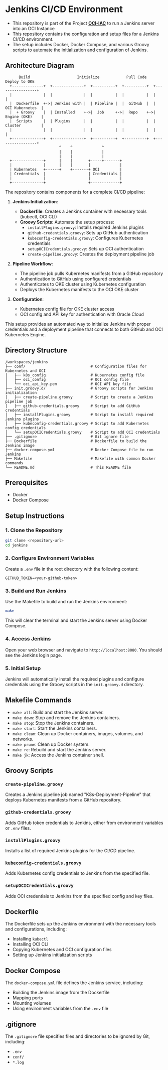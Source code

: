 # Jenkins CI/CD Environment
- This repository is part of the Project [**OCI-IAC**](https://github.com/AhmedFatir/OCI-IAC) to run a Jenkins server into an OCI Instance
- This repository contains the configuration and setup files for a Jenkins CI/CD environment.
- The setup includes Docker, Docker Compose, and various Groovy scripts to automate the initialization and configuration of Jenkins.


## Architecture Diagram

```
      Build                     Initialize            Pull Code      Deploy to OKE
  +--------------+  +--------------+  +----------+  +----------+  +-----------------+
  |              |  |              |  |          |  |          |  |                 |
  |  Dockerfile  +->| Jenkins with |  | Pipeline |  |  GitHub  |  | OCI Kubernetes  |
  |  + Groovy    |  | Installed    +->|  Job     +->|  Repo    +->| Engine (OKE)    |
  |  Scripts     |  | Plugins      |  |          |  |          |  | Cluster         |
  |              |  |              |  |          |  |          |  |                 |
  +--------------+  +--------------+  +----------+  +----------+  +-----------------+
                        ^    ^             ^
                        |    |             |
                        |    |             |
  +--------------+      |    |       +-----+-------+
  |              |      |    |       |             |
  | Kubernetes   +------+    +-------+ OCI         |
  | Credentials  |                   | Credentials |
  |              |                   |             |
  +--------------+                   +-------------+
```

The repository contains components for a complete CI/CD pipeline:

1. **Jenkins Initialization**:
   - **Dockerfile**: Creates a Jenkins container with necessary tools (kubectl, OCI CLI)
   - **Groovy Scripts**: Automate the setup process:
     - `installPlugins.groovy`: Installs required Jenkins plugins
     - `github-credentials.groovy`: Sets up GitHub authentication
     - `kubeconfig-credentials.groovy`: Configures Kubernetes credentials
     - `setupOCICredentials.groovy`: Sets up OCI authentication
     - `create-pipeline.groovy`: Creates the deployment pipeline job

2. **Pipeline Workflow**:
   - The pipeline job pulls Kubernetes manifests from a GitHub repository
   - Authentication to GitHub using configured credentials
   - Authenticates to OKE cluster using Kubernetes configuration
   - Deploys the Kubernetes manifests to the OCI OKE cluster

3. **Configuration**:
   - Kubernetes config file for OKE cluster access
   - OCI config and API key for authentication with Oracle Cloud

This setup provides an automated way to initialize Jenkins with proper credentials and a deployment pipeline that connects to both GitHub and OCI Kubernetes Engine.

## Directory Structure

```
/workspaces/jenkins
├── conf/                             # Configuration files for Kubernetes and OCI
│   ├── k8s_config                    # Kubernetes config file
│   ├── oci_config                    # OCI config file
│   └── oci_api_key.pem               # OCI API key file
├── init.groovy.d/                    # Groovy scripts for Jenkins initialization
│   ├── create-pipeline.groovy        # Script to create a Jenkins pipeline job
│   ├── github-credentials.groovy     # Script to add GitHub credentials
│   ├── installPlugins.groovy         # Script to install required Jenkins plugins
│   ├── kubeconfig-credentials.groovy # Script to add Kubernetes config credentials
│   └── setupOCICredentials.groovy    # Script to add OCI credentials
├── .gitignore                        # Git ignore file
├── Dockerfile                        # Dockerfile to build the Jenkins image
├── docker-compose.yml                # Docker Compose file to run Jenkins
├── Makefile                          # Makefile with common Docker commands
└── README.md                         # This README file
```
## Prerequisites

- Docker
- Docker Compose

## Setup Instructions

### 1. Clone the Repository

```sh
git clone <repository-url>
cd jenkins
```

### 2. Configure Environment Variables

Create a `.env` file in the root directory with the following content:

```
GITHUB_TOKEN=<your-github-token>
```

### 3. Build and Run Jenkins

Use the Makefile to build and run the Jenkins environment:

```sh
make
```

This will clear the terminal and start the Jenkins server using Docker Compose.

### 4. Access Jenkins

Open your web browser and navigate to `http://localhost:8080`. You should see the Jenkins login page.

### 5. Initial Setup

Jenkins will automatically install the required plugins and configure credentials using the Groovy scripts in the `init.groovy.d` directory.

## Makefile Commands

- `make all`: Build and start the Jenkins server.
- `make down`: Stop and remove the Jenkins containers.
- `make stop`: Stop the Jenkins containers.
- `make start`: Start the Jenkins containers.
- `make clean`: Clean up Docker containers, images, volumes, and networks.
- `make prune`: Clean up Docker system.
- `make re`: Rebuild and start the Jenkins server.
- `make jk`: Access the Jenkins container shell.

## Groovy Scripts

### `create-pipeline.groovy`

Creates a Jenkins pipeline job named "K8s-Deployment-Pipeline" that deploys Kubernetes manifests from a GitHub repository.

### `github-credentials.groovy`

Adds GitHub token credentials to Jenkins, either from environment variables or `.env` files.

### `installPlugins.groovy`

Installs a list of required Jenkins plugins for the CI/CD pipeline.

### `kubeconfig-credentials.groovy`

Adds Kubernetes config credentials to Jenkins from the specified file.

### `setupOCICredentials.groovy`

Adds OCI credentials to Jenkins from the specified config and key files.

## Dockerfile

The Dockerfile sets up the Jenkins environment with the necessary tools and configurations, including:

- Installing `kubectl`
- Installing OCI CLI
- Copying Kubernetes and OCI configuration files
- Setting up Jenkins initialization scripts

## Docker Compose

The `docker-compose.yml` file defines the Jenkins service, including:

- Building the Jenkins image from the Dockerfile
- Mapping ports
- Mounting volumes
- Using environment variables from the `.env` file

## .gitignore

The `.gitignore` file specifies files and directories to be ignored by Git, including:

- `.env`
- `conf/`
- `*.log`